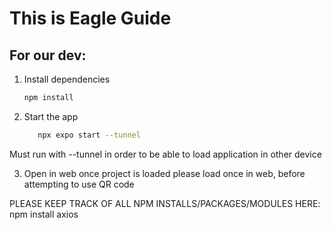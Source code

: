 # This is Eagle Guide
## For our dev:

1. Install dependencies

   ```bash
   npm install
   ```

2. Start the app

   ```bash
      npx expo start --tunnel
   ```
Must run with --tunnel in order to be able to load application in other device

3. Open in web
   once project is loaded please load once in web, before attempting to use QR code


PLEASE KEEP TRACK OF ALL NPM INSTALLS/PACKAGES/MODULES HERE:
npm install axios

